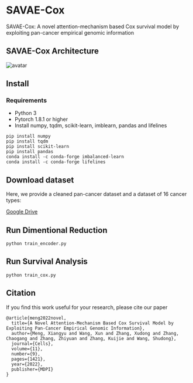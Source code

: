 # SAVAE-Cox

SAVAE-Cox: A novel attention-mechanism based Cox survival model by exploiting pan-cancer empirical genomic information

## SAVAE-Cox Architecture

![avatar](figures/model.png)

## Install

### Requirements

* Python 3
* Pytorch 1.8.1 or higher
* Install numpy, tqdm, scikit-learn, imblearn, pandas and lifelines
```
pip install numpy
pip install tqdm
pip install scikit-learn
pip install pandas
conda install -c conda-forge imbalanced-learn
conda install -c conda-forge lifelines
```
## Download dataset
Here, we provide a cleaned pan-cancer dataset and a dataset of 16 cancer types:

[Google Drive](https://drive.google.com/drive/folders/1KuDVRkPJZWYfQ2Z4YRxDo6e8lo5s68za?usp=sharing)
## Run Dimentional Reduction

```
python train_encoder.py
```

## Run Survival Analysis
```
python train_cox.py

```
## Citation
If you find this work useful for your research, please cite our paper
```
@article{meng2022novel,
  title={A Novel Attention-Mechanism Based Cox Survival Model by Exploiting Pan-Cancer Empirical Genomic Information},
  author={Meng, Xiangyu and Wang, Xun and Zhang, Xudong and Zhang, Chaogang and Zhang, Zhiyuan and Zhang, Kuijie and Wang, Shudong},
  journal={Cells},
  volume={11},
  number={9},
  pages={1421},
  year={2022},
  publisher={MDPI}
}
```
